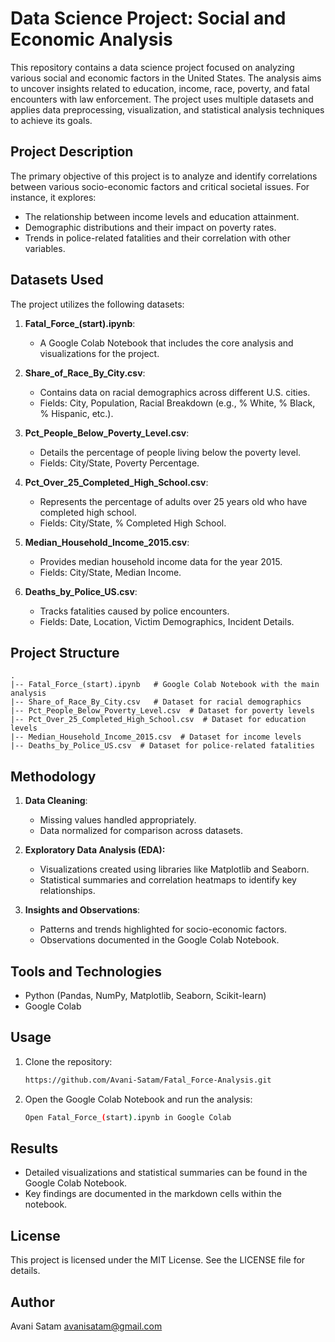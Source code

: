 # Data Science Project: Social and Economic Analysis

This repository contains a data science project focused on analyzing various social and economic factors in the United States. The analysis aims to uncover insights related to education, income, race, poverty, and fatal encounters with law enforcement. The project uses multiple datasets and applies data preprocessing, visualization, and statistical analysis techniques to achieve its goals.

## Project Description
The primary objective of this project is to analyze and identify correlations between various socio-economic factors and critical societal issues. For instance, it explores:

- The relationship between income levels and education attainment.
- Demographic distributions and their impact on poverty rates.
- Trends in police-related fatalities and their correlation with other variables.

## Datasets Used
The project utilizes the following datasets:

1. **Fatal_Force_(start).ipynb**:
   - A Google Colab Notebook that includes the core analysis and visualizations for the project.

2. **Share_of_Race_By_City.csv**:
   - Contains data on racial demographics across different U.S. cities.
   - Fields: City, Population, Racial Breakdown (e.g., % White, % Black, % Hispanic, etc.).

3. **Pct_People_Below_Poverty_Level.csv**:
   - Details the percentage of people living below the poverty level.
   - Fields: City/State, Poverty Percentage.

4. **Pct_Over_25_Completed_High_School.csv**:
   - Represents the percentage of adults over 25 years old who have completed high school.
   - Fields: City/State, % Completed High School.

5. **Median_Household_Income_2015.csv**:
   - Provides median household income data for the year 2015.
   - Fields: City/State, Median Income.

6. **Deaths_by_Police_US.csv**:
   - Tracks fatalities caused by police encounters.
   - Fields: Date, Location, Victim Demographics, Incident Details.

## Project Structure
```
.
|-- Fatal_Force_(start).ipynb   # Google Colab Notebook with the main analysis
|-- Share_of_Race_By_City.csv   # Dataset for racial demographics
|-- Pct_People_Below_Poverty_Level.csv  # Dataset for poverty levels
|-- Pct_Over_25_Completed_High_School.csv  # Dataset for education levels
|-- Median_Household_Income_2015.csv  # Dataset for income levels
|-- Deaths_by_Police_US.csv  # Dataset for police-related fatalities
```

## Methodology
1. **Data Cleaning**:
   - Missing values handled appropriately.
   - Data normalized for comparison across datasets.

2. **Exploratory Data Analysis (EDA):**
   - Visualizations created using libraries like Matplotlib and Seaborn.
   - Statistical summaries and correlation heatmaps to identify key relationships.

3. **Insights and Observations**:
   - Patterns and trends highlighted for socio-economic factors.
   - Observations documented in the Google Colab Notebook.

## Tools and Technologies
- Python (Pandas, NumPy, Matplotlib, Seaborn, Scikit-learn)
- Google Colab

## Usage
1. Clone the repository:
   ```bash
   https://github.com/Avani-Satam/Fatal_Force-Analysis.git
   ```

2. Open the Google Colab Notebook and run the analysis:
   ```bash
   Open Fatal_Force_(start).ipynb in Google Colab
   ```

## Results
- Detailed visualizations and statistical summaries can be found in the Google Colab Notebook.
- Key findings are documented in the markdown cells within the notebook.

## License
This project is licensed under the MIT License. See the LICENSE file for details.

## Author
Avani Satam
avanisatam@gmail.com


